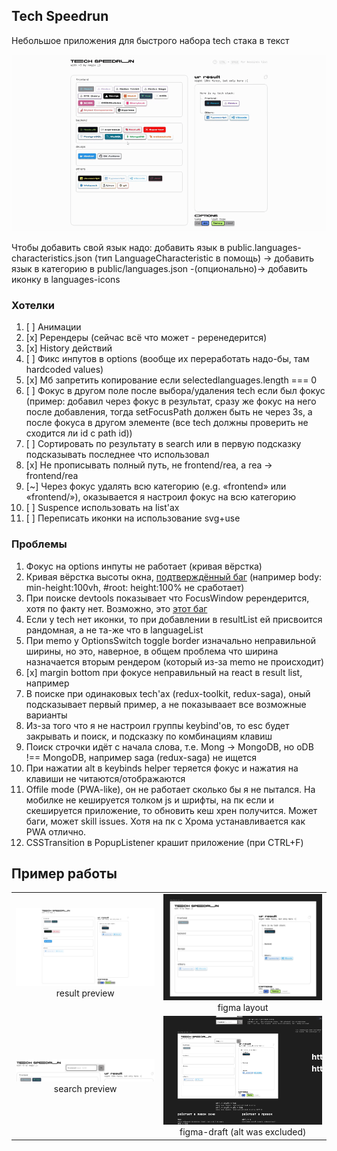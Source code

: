 ## Tech Speedrun
Небольшое приложения для быстрого набора tech стака в текст

<img width="850" alt="app preview" src="./.git.content/app_preview.gif">

Чтобы добавить свой язык надо: добавить язык в public.languages-characteristics.json (тип LanguageCharacteristic в помощь) -> добавить язык в категорию в public/languages.json -(опционально)-> добавить иконку в languages-icons

### Хотелки

1. [ ] Анимации
2. [x] Ререндеры (сейчас всё что может - реренедерится)
3. [x] History действий
4. [ ] Фикс инпутов в options (вообще их переработать надо-бы, там hardcoded values)
5. [x] Мб запретить копирование если selectedlanguages.length === 0
6. [ ] Фокус в другом поле после выбора/удаления tech если был фокус (пример: добавил через фокус в результат, сразу же фокус на него после добавления, тогда setFocusPath должен быть не через 3s, а после фокуса в другом элементе (все tech должны проверить не сходится ли id с path id))
7. [ ] Сортировать по результату в search или в первую подсказку подсказывать последнее что использовал
8. [x] Не прописывать полный путь, не frontend/rea, а rea -> frontend/rea
9. [~] Через фокус удалять всю категорию (e.g. «frontend» или «frontend/»), оказывается я настроил фокус на всю категорию
10. [ ] Suspence использовать на list'ах
11. [ ] Переписать иконки на использование svg+use

### Проблемы

1. Фокус на options инпуты не работает (кривая вёрстка)
2. Кривая вёрстка высоты окна, [подтверждённый баг](https://stackoverflow.com/a/8468131/14889638) (например body: min-height:100vh, #root: height:100% не сработает)
3. При поиске devtools показывает что FocusWindow ререндерится, хотя по факту нет. Возможно, это [этот баг](https://github.com/facebook/react/issues/19778)
4. Если у tech нет иконки, то при добавлении в resultList ей присвоится рандомная, а не та-же что в languageList
5. При memo у OptionsSwitch toggle border изначально неправильной ширины, но это, наверное, в общем проблема что ширина назначается вторым рендером (который из-за memo не происходит)
6. [x] margin bottom при фокусе неправильный на react в result list, например
7. В поиске при одинаковых tech'ах (redux-toolkit, redux-saga), оный подсказывает первый пример, а не показываает все возможные варианты
8. Из-за того что я не настроил группы keybind'ов, то esc будет закрывать и поиск, и подсказку по комбинациям клавиш
9. Поиск строчки идёт с начала слова, т.е. Mong -> MongoDB, но oDB !== MongoDB, например saga (redux-saga) не ищется
10. При нажатии alt в keybinds helper теряется фокус и нажатия на клавиши не читаются/отображаются
11. Offile mode (PWA-like), он не работает сколько бы я не пытался. На мобилке не кешируется толком js и шрифты, на пк если и скешируется приложение, то обновить кеш хрен получится. Может баги, может skill issues. Хотя на пк с Хрома устанавливается как PWA отлично.
12. CSSTransition в PopupListener крашит приложение (при CTRL+F)

## Пример работы

|  |  |
| :-: | :-: |
| <img width="800" alt="result preview" src="./.git.content/tech-preview.png"> result preview | <img width="800" alt="figma layout" src="./.git.content/figma-layout.png"> figma layout |
| <img width="800" alt="search preview" src="./.git.content/search-preview.png"> search preview | <img width="800" alt="figma draft" src="./.git.content/figma-draft.png"> figma-draft (alt was excluded) |
